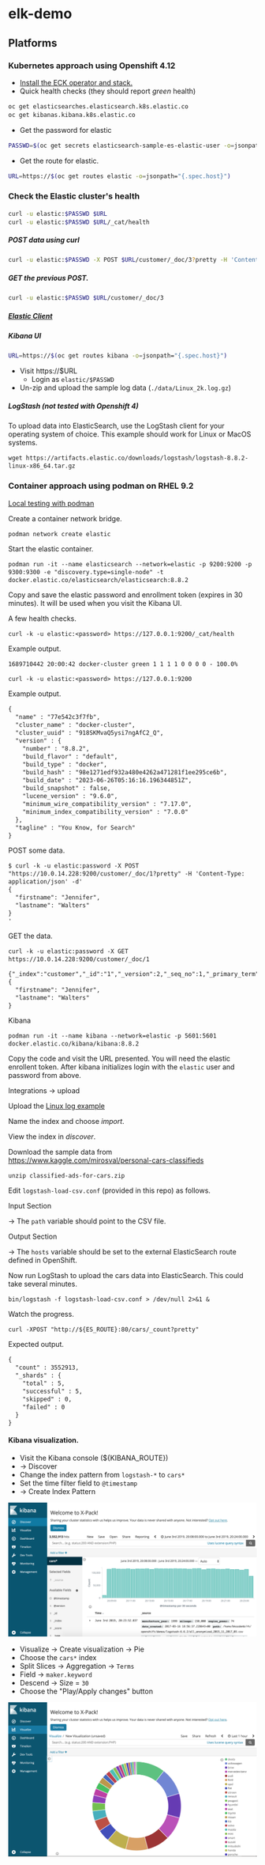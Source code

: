 # elk-demo

## Platforms 

### Kubernetes approach using Openshift 4.12

- [Install the ECK operator and stack.](https://github.com/bkoz/elastic)
- Quick health checks (they should report *green* health)
```bash
oc get elasticsearches.elasticsearch.k8s.elastic.co
oc get kibanas.kibana.k8s.elastic.co
```
- Get the password for elastic
```bash
PASSWD=$(oc get secrets elasticsearch-sample-es-elastic-user -o=jsonpath="{.data.elastic}" | base64 --decode)
```
- Get the route for elastic.
```bash
URL=https://$(oc get routes elastic -o=jsonpath="{.spec.host}")
```

### Check the Elastic cluster's health
```bash
curl -u elastic:$PASSWD $URL
curl -u elastic:$PASSWD $URL/_cat/health
```

##### POST data using curl
```bash
curl -u elastic:$PASSWD -X POST $URL/customer/_doc/3?pretty -H 'Content-Type: application/json' -d'{"firstname": "Bob", "lastname": "K"}'
```
##### GET the previous POST.
```bash
curl -u elastic:$PASSWD $URL/customer/_doc/3
```

##### [Elastic Client](https://www.elastic.co/guide/en/elasticsearch/client/python-api/current/overview.html)

##### Kibana UI
```bash
URL=https://$(oc get routes kibana -o=jsonpath="{.spec.host}")
```

- Visit https://$URL
  - Login as `elastic/$PASSWD`
- Un-zip and upload the sample log data (`./data/Linux_2k.log.gz`)


##### LogStash (not tested with Openshift 4)

To upload data into ElasticSearch, use the LogStash client for your operating system of choice. This
example should work for Linux or MacOS systems.

```
wget https://artifacts.elastic.co/downloads/logstash/logstash-8.8.2-linux-x86_64.tar.gz
```

### Container approach using podman on RHEL 9.2
[Local testing with podman](https://www.elastic.co/guide/en/elasticsearch/reference/current/run-elasticsearch-locally.html)

Create a container network bridge.
```
podman network create elastic
```

Start the elastic container.
```
podman run -it --name elasticsearch --network=elastic -p 9200:9200 -p 9300:9300 -e "discovery.type=single-node" -t docker.elastic.co/elasticsearch/elasticsearch:8.8.2
```
Copy and save the elastic password and enrollment token (expires in 30 minutes). It will be used when you visit the
Kibana UI.

A few health checks.
```
curl -k -u elastic:<password> https://127.0.0.1:9200/_cat/health
```

Example output.
```
1689710442 20:00:42 docker-cluster green 1 1 1 1 0 0 0 0 - 100.0%
```
```
curl -k -u elastic:<password> https://127.0.0.1:9200
```

Example output.
```
{
  "name" : "77e542c3f7fb",
  "cluster_name" : "docker-cluster",
  "cluster_uuid" : "918SKMvaQ5ysi7ngAfC2_Q",
  "version" : {
    "number" : "8.8.2",
    "build_flavor" : "default",
    "build_type" : "docker",
    "build_hash" : "98e1271edf932a480e4262a471281f1ee295ce6b",
    "build_date" : "2023-06-26T05:16:16.196344851Z",
    "build_snapshot" : false,
    "lucene_version" : "9.6.0",
    "minimum_wire_compatibility_version" : "7.17.0",
    "minimum_index_compatibility_version" : "7.0.0"
  },
  "tagline" : "You Know, for Search"
}
```

POST some data.
```
$ curl -k -u elastic:password -X POST "https://10.0.14.228:9200/customer/_doc/1?pretty" -H 'Content-Type: application/json' -d'
{
  "firstname": "Jennifer",
  "lastname": "Walters"
}
'
```

GET the data.
```
curl -k -u elastic:password -X GET https://10.0.14.228:9200/customer/_doc/1
```
```
{"_index":"customer","_id":"1","_version":2,"_seq_no":1,"_primary_term":1,"found":true,"_source":
{
  "firstname": "Jennifer",
  "lastname": "Walters"
}
```
Kibana
```
podman run -it --name kibana --network=elastic -p 5601:5601 docker.elastic.co/kibana/kibana:8.8.2

```
Copy the code and visit the URL presented. You will need the elastic enrollent token.
After kibana initializes login with the `elastic` user and password from above.

Integrations -> upload

Upload the [Linux log example](https://github.com/logpai/loghub/blob/master/Linux/Linux_2k.log)

Name the index and choose *import*.

View the index in *discover*.


Download the sample data from https://www.kaggle.com/mirosval/personal-cars-classifieds 

```
unzip classified-ads-for-cars.zip
```

Edit ```logstash-load-csv.conf``` (provided in this repo) as follows. 

Input Section

-> The ```path``` variable should point to the CSV file.

Output Section

-> The ```hosts``` variable should be set to the external ElasticSearch route defined in OpenShift.

Now run LogStash to upload the cars data into ElasticSearch. This could take several minutes.

```
bin/logstash -f logstash-load-csv.conf > /dev/null 2>&1 &
```

Watch the progress.

```
curl -XPOST "http://${ES_ROUTE}:80/cars/_count?pretty"
```

Expected output.

```
{
  "count" : 3552913,
  "_shards" : {
    "total" : 5,
    "successful" : 5,
    "skipped" : 0,
    "failed" : 0
  }
}
```

#### Kibana visualization.

* Visit the Kibana console (${KIBANA_ROUTE})
* -> Discover
* Change the index pattern from ```logstash-*``` to ```cars*```
* Set the time filter field to ```@timestamp```
* -> Create Index Pattern

![Kibana](images/index.png)

* Visualize -> Create visualization -> Pie
* Choose the ```cars*``` index
* Split Slices -> Aggregation -> ```Terms```
* Field -> ```maker.keyword```
* Descend -> Size = ```30```
* Choose the "Play/Apply changes" button

![Kibana](images/top30.png)
